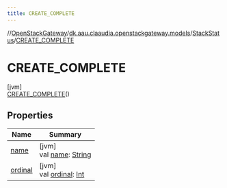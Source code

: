 ```yaml
---
title: CREATE_COMPLETE
---
```

//[OpenStackGateway](../../../../index.html)/[dk.aau.claaudia.openstackgateway.models](../../index.html)/[StackStatus](../index.html)/[CREATE_COMPLETE](index.html)



# CREATE_COMPLETE



[jvm]\
[CREATE_COMPLETE](index.html)()



## Properties


| Name | Summary |
|---|---|
| [name](index.html#-372974862%2FProperties%2F863300109) | [jvm]<br>val [name](index.html#-372974862%2FProperties%2F863300109): [String](https://kotlinlang.org/api/latest/jvm/stdlib/kotlin/-string/index.html) |
| [ordinal](index.html#-739389684%2FProperties%2F863300109) | [jvm]<br>val [ordinal](index.html#-739389684%2FProperties%2F863300109): [Int](https://kotlinlang.org/api/latest/jvm/stdlib/kotlin/-int/index.html) |

